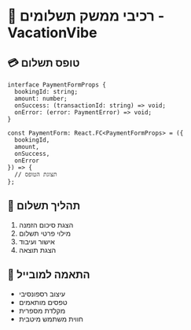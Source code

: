 # 🎨 רכיבי ממשק תשלומים - VacationVibe

## 💳 טופס תשלום
```tsx
interface PaymentFormProps {
  bookingId: string;
  amount: number;
  onSuccess: (transactionId: string) => void;
  onError: (error: PaymentError) => void;
}

const PaymentForm: React.FC<PaymentFormProps> = ({
  bookingId,
  amount,
  onSuccess,
  onError
}) => {
  // תצוגת הטופס
};
```

## 🔄 תהליך תשלום
1. הצגת סיכום הזמנה
2. מילוי פרטי תשלום
3. אישור ועיבוד
4. הצגת תוצאה

## 📱 התאמה למובייל
- עיצוב רספונסיבי
- טפסים מותאמים
- מקלדת מספרית
- חווית משתמש מיטבית 